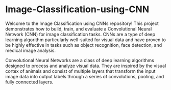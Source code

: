 # Image-Classification-using-CNN
Welcome to the Image Classification using CNNs repository! This project demonstrates how to build, train, and evaluate a Convolutional Neural Network (CNN) for image classification tasks. CNNs are a type of deep learning algorithm particularly well-suited for visual data and have proven to be highly effective in tasks such as object recognition, face detection, and medical image analysis.

Convolutional Neural Networks are a class of deep learning algorithms designed to process and analyze visual data. They are inspired by the visual cortex of animals and consist of multiple layers that transform the input image data into output labels through a series of convolutions, pooling, and fully connected layers.
